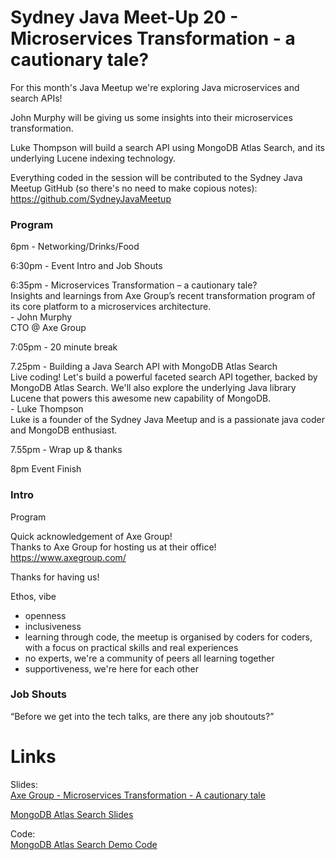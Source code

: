 # Sydney Java Meet-Up 20 - Microservices Transformation - a cautionary tale?
For this month's Java Meetup we're exploring Java microservices and search APIs!

John Murphy will be giving us some insights into their microservices transformation.

Luke Thompson will build a search API using MongoDB Atlas Search, and its underlying Lucene indexing technology.

Everything coded in the session will be contributed to the Sydney Java Meetup GitHub (so there's no need to make copious notes):
https://github.com/SydneyJavaMeetup


### Program
6pm - Networking/Drinks/Food

6:30pm - Event Intro and Job Shouts

6:35pm - Microservices Transformation – a cautionary tale?  
Insights and learnings from Axe Group’s recent transformation program of its core platform to a microservices architecture.  
\- John Murphy  
CTO @ Axe Group 

7:05pm - 20 minute break

7.25pm - Building a Java Search API with MongoDB Atlas Search  
Live coding! Let's build a powerful faceted search API together, backed by MongoDB Atlas Search. We'll also explore the underlying Java library Lucene that powers this awesome new capability of MongoDB.  
\- Luke Thompson  
Luke is a founder of the Sydney Java Meetup and is a passionate java coder and MongoDB enthusiast.

7.55pm - Wrap up & thanks

8pm Event Finish

### Intro
Program

Quick acknowledgement of Axe Group!  
Thanks to Axe Group for hosting us at their office!  
https://www.axegroup.com/  

Thanks for having us!

Ethos, vibe
* openness
* inclusiveness
* learning through code, the meetup is organised by coders for coders, with a focus on practical skills and real experiences
* no experts, we're a community of peers all learning together
* supportiveness, we're here for each other

### Job Shouts
“Before we get into the tech talks, are there any job shoutouts?”


# Links

Slides:  
[Axe Group - Microservices Transformation - A cautionary tale](./AxeGroup-MicroservicesTransformation-ACautionaryTale.pdf)

[MongoDB Atlas Search Slides](./AtlasPreso.pdf)

Code:  
[MongoDB Atlas Search Demo Code](https://github.com/luketn/java-faceted-atlas-search-demo)
